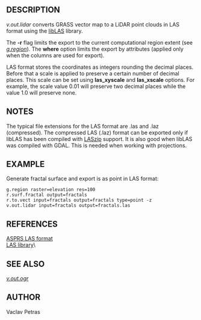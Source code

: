 ## DESCRIPTION

*v.out.lidar* converts GRASS vector map to a LiDAR point clouds in LAS
format using the [libLAS](http://www.liblas.org) library.

The **-r** flag limits the export to the current computational region
extent (see *[g.region](g.region.html)*). The **where** option limits
the export by attributes (applied only when the columns are used for
export).

LAS format stores the coordinates as integers rounding the decimal
places. Before that a scale is applied to preserve a certain number of
decimal places. This scale can be set using **las_xyscale** and
**las_xscale** options. For example, the scale value 0.01 will preserve
two decimal places while the value 1.0 will preserve none.

## NOTES

The typical file extensions for the LAS format are .las and .laz
(compressed). The compressed LAS (.laz) format can be exported only if
libLAS has been compiled with [LASzip](http://www.laszip.org/) support.
It is also good when libLAS was compiled with GDAL. This is needed when
working with projections.

## EXAMPLE

Generate fractal surface and export is as point in LAS format:

```
g.region raster=elevation res=100
r.surf.fractal output=fractals
r.to.vect input=fractals output=fractals type=point -z
v.out.lidar input=fractals output=fractals.las
```

## REFERENCES

[ASPRS LAS
format](https://www.asprs.org/committee-general/laser-las-file-format-exchange-activities.html)\
[LAS library](http://www.liblas.org/)\

## SEE ALSO

*[v.out.ogr](v.out.ogr.html)*

## AUTHOR

Vaclav Petras
